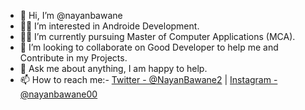 - 👋 Hi, I’m @nayanbawane
- 👨‍💻 I’m interested in Androide Development.
- 👨‍🎓 I’m currently pursuing Master of Computer Applications (MCA).
- 💞️ I’m looking to collaborate on Good Developer to help me and Contribute in my Projects.
- 💬 Ask me about anything, I am happy to help.
- 📫 How to reach me:- [Twitter - @NayanBawane2](https://twitter.com/NayanBawane2)   |   [Instagram - @nayanbawane00](https://www.instagram.com/nayan_bawane00/?hl=en)


<!---
nayanbawane/nayanbawane is a ✨ special ✨ repository because its `README.md` (this file) appears on your GitHub profile.
You can click the Preview link to take a look at your changes.
--->
